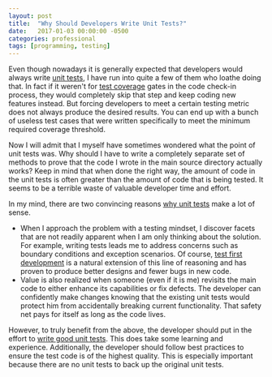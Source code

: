 ```yaml
---
layout: post
title:  "Why Should Developers Write Unit Tests?"
date:   2017-01-03 00:00:00 -0500
categories: professional
tags: [programming, testing]
---
```

Even though nowadays it is generally expected that developers would always write [unit tests](http://artofunittesting.com/definition-of-a-unit-test/), I have run into quite a few of them who loathe doing that. In fact if it weren't for [test coverage](http://istqbexamcertification.com/what-is-test-coverage-in-software-testing-its-advantages-and-disadvantages/) gates in the code check-in process, they would completely skip that step and keep coding new features instead. But forcing developers to meet a certain testing metric does not always produce the desired results. You can end up with a bunch of useless test cases that were written specifically to meet the minimum required coverage threshold.

Now I will admit that I myself have sometimes wondered what the point of unit tests was. Why should I have to write a completely separate set of methods to prove that the code I wrote in the main source directory actually works? Keep in mind that when done the right way, the amount of code in the unit tests is often greater than the amount of code that is being tested. It seems to be a terrible waste of valuable developer time and effort.

In my mind, there are two convincing reasons [why unit tests](https://en.wikipedia.org/wiki/Unit_testing#Advantages) make a lot of sense.
- When I approach the problem with a testing mindset, I discover facets that are not readily apparent when I am only thinking about the solution. For example, writing tests leads me to address concerns such as boundary conditions and exception scenarios. Of course, [test first development](http://www.extremeprogramming.org/rules/testfirst.html) is a natural extension of this line of reasoning and has proven to produce better designs and fewer bugs in new code.
- Value is also realized when someone (even if it is me) revisits the main code to either enhance its capabilities or fix defects. The developer can confidently make changes knowing that the existing unit tests would protect him from accidentally breaking current functionality. That safety net pays for itself as long as the code lives.

However, to truly benefit from the above, the developer should put in the effort to [write good unit tests](http://softwaretestingfundamentals.com/unit-testing/). This does take some learning and experience. Additionally, the developer should follow best practices to ensure the test code is of the highest quality. This is especially important because there are no unit tests to back up the original unit tests.
